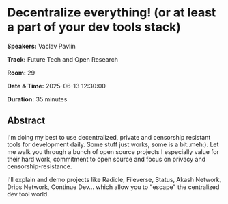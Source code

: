 # Decentralize everything! (or at least a part of your dev tools stack)

**Speakers:** Václav Pavlín
                    
**Track:** Future Tech and Open Research
                    
**Room:** 29
                    
**Date & Time:** 2025-06-13 12:30:00
                    
**Duration:** 35 minutes
                    
## Abstract
                    
I'm doing my best to use decentralized, private and censorship resistant tools for development daily. Some stuff just works, some is a bit..meh:). Let me walk you through a bunch of open source projects I especially value for their hard work, commitment to open source and focus on privacy and censorship-resistance.

I'll explain and demo projects like Radicle, Fileverse, Status, Akash Network, Drips Network, Continue Dev... which allow you to "escape" the centralized dev tool world.
